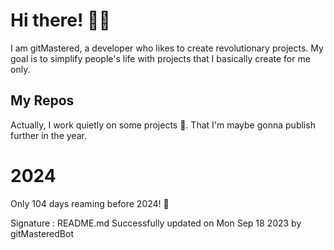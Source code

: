 
# Hi there! 🙋‍♂️
I am gitMastered, a developer who likes to create revolutionary projects.
My goal is to simplify people's life with projects that I basically create for me only.

## My Repos
Actually, I work quietly on some projects 👀. That I'm maybe gonna publish further in the year.

# 2024
Only 104 days reaming before 2024! 🙌

Signature : README.md Successfully updated on Mon Sep 18 2023 by gitMasteredBot

